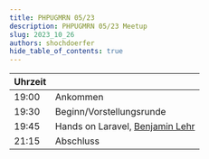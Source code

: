 ```yaml
---
title: PHPUGMRN 05/23
description: PHPUGMRN 05/23 Meetup
slug: 2023_10_26
authors: shochdoerfer
hide_table_of_contents: true
---
```


| Uhrzeit |                                                                                         | 
|---------|-----------------------------------------------------------------------------------------|
| 19:00   | Ankommen                                                                                |
| 19:30   | Beginn/Vorstellungsrunde                                                                |
| 19:45   | Hands on Laravel, [Benjamin Lehr](https://www.linkedin.com/in/benjamin-lehr-2102a3226/) |
| 21:15   | Abschluss                                                                               |
